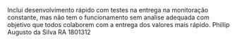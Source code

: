 Inclui desenvolvimento rápido com testes na entrega na monitoração constante, mas não tem o funcionamento sem analise adequada com objetivo que todos colaborem com a entrega dos valores mais rápido.
Phillip Augusto da Silva RA 1801312
